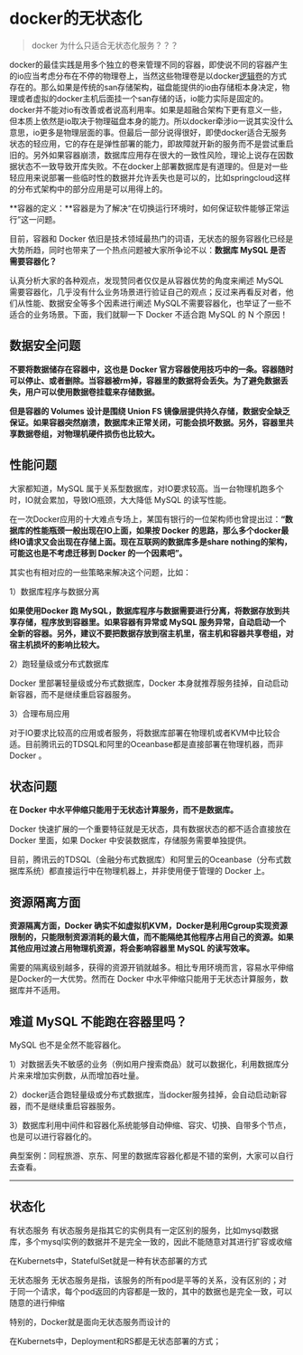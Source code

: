 #  docker的无状态化

>docker 为什么只适合无状态化服务？？？





docker的最佳实践是用多个独立的卷来管理不同的容器，即使说不同的容器产生的io应当考虑分布在不停的物理卷上，当然这些物理卷是以docker[逻辑卷](https://so.csdn.net/so/search?q=逻辑卷&spm=1001.2101.3001.7020)的方式存在的。那么如果是传统的san存储架构，磁盘能提供的io由存储柜本身决定，物理或者虚拟的docker主机后面挂一个san存储的话，io能力实际是固定的。docker并不能对io有改善或者说高利用率。如果是超融合架构下更有意义一些，但本质上依然是io取决于物理磁盘本身的能力。所以docker牵涉io一说其实没什么意思，io更多是物理层面的事。但最后一部分说得很好，即使docker适合无服务状态的轻应用，它的存在是弹性部署的能力，即故障就开新的服务而不是尝试重启旧的。另外如果容器崩溃，数据库应用存在很大的一致性风险，理论上说存在因数据状态不一致导致开库失败。不在docker上部署数据库是有道理的。但是对一些轻应用来说部署一些临时性的数据并允许丢失也是可以的，比如springcloud这样的分布式架构中的部分应用是可以用得上的。

**容器的定义：**容器是为了解决“在切换运行环境时，如何保证软件能够正常运行”这一问题。

目前，容器和 Docker 依旧是技术领域最热门的词语，无状态的服务容器化已经是大势所趋，同时也带来了一个热点问题被大家所争论不以：**数据库 MySQL 是否需要容器化？**

认真分析大家的各种观点，发现赞同者仅仅是从容器优势的角度来阐述 MySQL 需要容器化，几乎没有什么业务场景进行验证自己的观点；反过来再看反对者，他们从性能、数据安全等多个因素进行阐述 MySQL不需要容器化，也举证了一些不适合的业务场景。下面，我们就聊一下 Docker 不适合跑 MySQL 的 N 个原因！

## 数据安全问题

**不要将数据储存在容器中，这也是 Docker 官方容器使用技巧中的一条。容器随时可以停止、或者删除。当容器被rm掉，容器里的数据将会丢失。为了避免数据丢失，用户可以使用数据卷挂载来存储数据。**

**但是容器的 Volumes 设计是围绕 Union FS 镜像层提供持久存储，数据安全缺乏保证。如果容器突然崩溃，数据库未正常关闭，可能会损坏数据。另外，容器里共享数据卷组，对物理机硬件损伤也比较大。**

## 性能问题

大家都知道，MySQL 属于关系型数据库，对IO要求较高。当一台物理机跑多个时，IO就会累加，导致IO瓶颈，大大降低 MySQL 的读写性能。

在一次Docker应用的十大难点专场上，某国有银行的一位架构师也曾提出过：**“数据库的性能瓶颈一般出现在IO上面，如果按 Docker 的思路，那么多个docker最终IO请求又会出现在存储上面。现在互联网的数据库多是share nothing的架构，可能这也是不考虑迁移到 Docker 的一个因素吧”。**

其实也有相对应的一些策略来解决这个问题，比如：

1）数据库程序与数据分离

**如果使用Docker 跑 MySQL，数据库程序与数据需要进行分离，将数据存放到共享存储，程序放到容器里。如果容器有异常或 MySQL 服务异常，自动启动一个全新的容器。另外，建议不要把数据存放到宿主机里，宿主机和容器共享卷组，对宿主机损坏的影响比较大。**

2）跑轻量级或分布式数据库

Docker 里部署轻量级或分布式数据库，Docker 本身就推荐服务挂掉，自动启动新容器，而不是继续重启容器服务。

3）合理布局应用

对于IO要求比较高的应用或者服务，将数据库部署在物理机或者KVM中比较合适。目前腾讯云的TDSQL和阿里的Oceanbase都是直接部署在物理机器，而非Docker 。

## 状态问题

**在 Docker 中水平伸缩只能用于无状态计算服务，而不是数据库。**

Docker 快速扩展的一个重要特征就是无状态，具有数据状态的都不适合直接放在 Docker 里面，如果 Docker 中安装数据库，存储服务需要单独提供。

目前，腾讯云的TDSQL（金融分布式数据库）和阿里云的Oceanbase（分布式数据库系统）都直接运行中在物理机器上，并非使用便于管理的 Docker 上。

## 资源隔离方面

**资源隔离方面，Docker 确实不如虚拟机KVM，Docker是利用Cgroup实现资源限制的，只能限制资源消耗的最大值，而不能隔绝其他程序占用自己的资源。如果其他应用过渡占用物理机资源，将会影响容器里 MySQL 的读写效率。**

需要的隔离级别越多，获得的资源开销就越多。相比专用环境而言，容易水平伸缩是Docker的一大优势。然而在 Docker 中水平伸缩只能用于无状态计算服务，数据库并不适用。



## 难道 MySQL 不能跑在容器里吗？

MySQL 也不是全然不能容器化。

1）对数据丢失不敏感的业务（例如用户搜索商品）就可以数据化，利用数据库分片来来增加实例数，从而增加吞吐量。

2）docker适合跑轻量级或分布式数据库，当docker服务挂掉，会自动启动新容器，而不是继续重启容器服务。

3）数据库利用中间件和容器化系统能够自动伸缩、容灾、切换、自带多个节点，也是可以进行容器化的。

典型案例：同程旅游、京东、阿里的数据库容器化都是不错的案例，大家可以自行去查看。







---

##  状态化



有状态服务
有状态服务是指其它的实例具有一定区别的服务，比如mysql数据库，多个mysql实例的数据并不是完全一致的，因此不能随意对其进行扩容或收缩

在Kubernets中，StatefulSet就是一种有状态部署的方式

无状态服务
无状态服务是指，该服务的所有pod是平等的关系，没有区别的；对于同一个请求，每个pod返回的内容都是一致的，其中的数据也是完全一致，可以随意的进行伸缩

特别的，Docker就是面向无状态服务而设计的

在Kubernets中，Deployment和RS都是无状态部署的方式；

